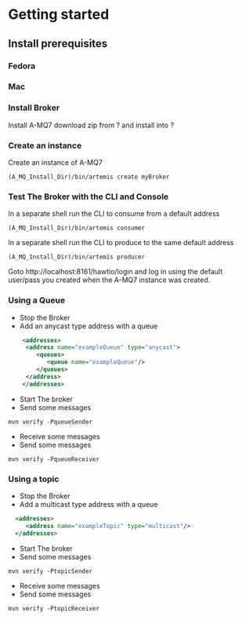 # Getting started
## Install prerequisites

### Fedora

### Mac

### Install Broker
Install A-MQ7 download zip from ? and install into ?

### Create an instance

Create an instance of A-MQ7
```code
(A_MQ_Install_Dir)/bin/artemis create myBroker
```
### Test The Broker with the CLI and Console
In a separate shell run the CLI to consume from a default address
```code
(A_MQ_Install_Dir)/bin/artemis consumer
```
In a separate shell run the CLI to produce to the same default address
```code
(A_MQ_Install_Dir)/bin/artemis producer
```
Goto http://localhost:8161/hawtio/login and log in using the default user/pass you created when the A-MQ7 instance was created.

### Using a Queue

-   Stop the Broker
-   Add an anycast type address with a queue 
```xml 
    <addresses>
     <address name="exampleQueue" type="anycast">
        <queues>
           <queue name="exampleQueue"/>
        </queues>
     </address>
    </addresses>
```

-   Start The broker
-   Send some messages
```code
mvn verify -PqueueSender
```
-   Receive some messages
-   Send some messages
```code
mvn verify -PqueueReceiver
```
### Using a topic

-   Stop the Broker
-   Add a multicast type address with a queue 
```xml 
  <addresses>
     <address name="exampleTopic" type="multicast"/>
  </addresses>
```

-   Start The broker
-   Send some messages
```code
mvn verify -PtopicSender
```
-   Receive some messages
-   Send some messages
```code
mvn verify -PtopicReceiver
```
